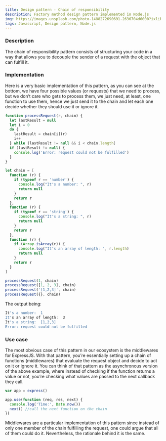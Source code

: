 ```yaml
---
title: Design pattern - Chain of responsibility
description: Factory method design pattern implemented in Node.js
img: https://images.unsplash.com/photo-1488272690691-2636704d6000?ixlib=rb-1.2.1&ixid=MXwxMjA3fDB8MHxzZWFyY2h8MXx8Y2hhaW58ZW58MHx8MHw%3D&auto=format&fit=crop&w=900&q=60
tags: Javascript, Design pattern, Node.js
---
```


### Description

The chain of responsibility pattern consists of structuring your code in a way that allows you to decouple the sender of a request with the object that can fulfill it.

### Implementation

Here is a very basic implementation of this pattern, as you can see at the bottom, we have four possible values (or requests) that we need to process, but we don’t care who gets to process them, we just need, at least, one function to use them, hence we just send it to the chain and let each one decide whether they should use it or ignore it.

```javascript
function processRequest(r, chain) {
  let lastResult = null
  let i = 0
  do {
    lastResult = chain[i](r)
    i++
  } while (lastResult != null && i < chain.length)
  if (lastResult != null) {
    console.log('Error: request could not be fulfilled')
  }
}

let chain = [
  function (r) {
    if (typeof r == 'number') {
      console.log("It's a number: ", r)
      return null
    }
    return r
  },
  function (r) {
    if (typeof r == 'string') {
      console.log("It's a string: ", r)
      return null
    }
    return r
  },
  function (r) {
    if (Array.isArray(r)) {
      console.log("It's an array of length: ", r.length)
      return null
    }
    return r
  }
]

processRequest(1, chain)
processRequest([1, 2, 3], chain)
processRequest('[1,2,3]', chain)
processRequest({}, chain)
```

The output being:

```bash
It's a number:  1
It's an array of length:  3
It's a string:  [1,2,3]
Error: request could not be fulfilled
```

### Use case

The most obvious case of this pattern in our ecosystem is the middlewares for ExpressJS. With that pattern, you’re essentially setting up a chain of functions (middlewares) that evaluate the request object and decide to act on it or ignore it. You can think of that pattern as the asynchronous version of the above example, where instead of checking if the function returns a value or not, you’re checking what values are passed to the next callback they call.

```javascript
var app = express()

app.use(function (req, res, next) {
  console.log('Time:', Date.now())
  next() //call the next function on the chain
})
```

Middlewares are a particular implementation of this pattern since instead of only one member of the chain fulfilling the request, one could argue that all of them could do it. Nevertheless, the rationale behind it is the same.
